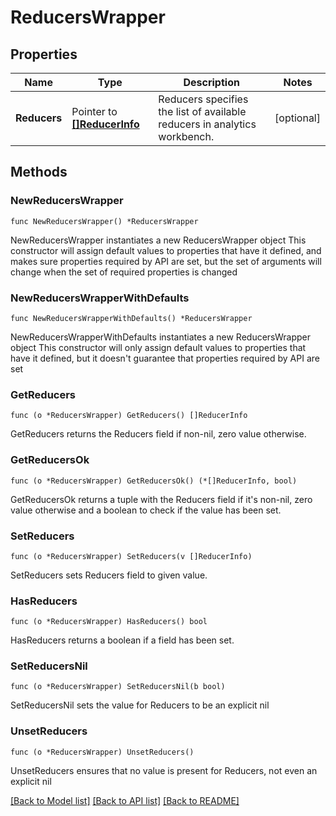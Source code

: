 # ReducersWrapper

## Properties

Name | Type | Description | Notes
------------ | ------------- | ------------- | -------------
**Reducers** | Pointer to [**[]ReducerInfo**](ReducerInfo.md) | Reducers specifies the list of available reducers in analytics workbench. | [optional] 

## Methods

### NewReducersWrapper

`func NewReducersWrapper() *ReducersWrapper`

NewReducersWrapper instantiates a new ReducersWrapper object
This constructor will assign default values to properties that have it defined,
and makes sure properties required by API are set, but the set of arguments
will change when the set of required properties is changed

### NewReducersWrapperWithDefaults

`func NewReducersWrapperWithDefaults() *ReducersWrapper`

NewReducersWrapperWithDefaults instantiates a new ReducersWrapper object
This constructor will only assign default values to properties that have it defined,
but it doesn't guarantee that properties required by API are set

### GetReducers

`func (o *ReducersWrapper) GetReducers() []ReducerInfo`

GetReducers returns the Reducers field if non-nil, zero value otherwise.

### GetReducersOk

`func (o *ReducersWrapper) GetReducersOk() (*[]ReducerInfo, bool)`

GetReducersOk returns a tuple with the Reducers field if it's non-nil, zero value otherwise
and a boolean to check if the value has been set.

### SetReducers

`func (o *ReducersWrapper) SetReducers(v []ReducerInfo)`

SetReducers sets Reducers field to given value.

### HasReducers

`func (o *ReducersWrapper) HasReducers() bool`

HasReducers returns a boolean if a field has been set.

### SetReducersNil

`func (o *ReducersWrapper) SetReducersNil(b bool)`

 SetReducersNil sets the value for Reducers to be an explicit nil

### UnsetReducers
`func (o *ReducersWrapper) UnsetReducers()`

UnsetReducers ensures that no value is present for Reducers, not even an explicit nil

[[Back to Model list]](../README.md#documentation-for-models) [[Back to API list]](../README.md#documentation-for-api-endpoints) [[Back to README]](../README.md)


